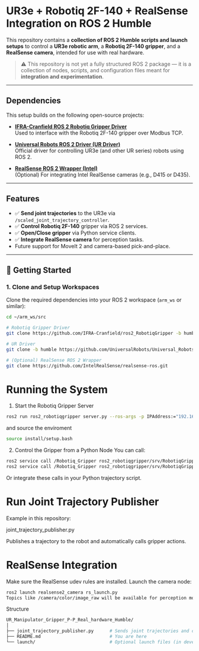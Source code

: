 #  UR3e + Robotiq 2F-140 + RealSense Integration on ROS 2 Humble

This repository contains a **collection of ROS 2 Humble scripts and launch setups** to control a **UR3e robotic arm**, a **Robotiq 2F-140 gripper**, and a **RealSense camera**, intended for use with real hardware.

> ⚠️ This repository is not yet a fully structured ROS 2 package — it is a collection of nodes, scripts, and configuration files meant for **integration and experimentation**.

---

##  Dependencies

This setup builds on the following open-source projects:

- **[IFRA-Cranfield ROS 2 Robotiq Gripper Driver](https://github.com/IFRA-Cranfield/IFRA_LinkAttacher)**  
  Used to interface with the Robotiq 2F-140 gripper over Modbus TCP.

- **[Universal Robots ROS 2 Driver (UR Driver)](https://github.com/UniversalRobots/Universal_Robots_ROS2_Driver)**  
  Official driver for controlling UR3e (and other UR series) robots using ROS 2.

- **[RealSense ROS 2 Wrapper (Intel)](https://github.com/IntelRealSense/realsense-ros)**  
  (Optional) For integrating Intel RealSense cameras (e.g., D415 or D435).

---

## Features

- ✅ **Send joint trajectories** to the UR3e via `/scaled_joint_trajectory_controller`.
- ✅ **Control Robotiq 2F-140** gripper via ROS 2 services.
- ✅ **Open/Close gripper** via Python service clients.
- ✅ **Integrate RealSense camera** for perception tasks.
-  Future support for MoveIt 2 and camera-based pick-and-place.

---

## 🚀 Getting Started

### 1. Clone and Setup Workspaces

Clone the required dependencies into your ROS 2 workspace (`arm_ws` or similar):

```bash
cd ~/arm_ws/src

# Robotiq Gripper Driver
git clone https://github.com/IFRA-Cranfield/ros2_RobotiqGripper -b humble

# UR Driver
git clone -b humble https://github.com/UniversalRobots/Universal_Robots_ROS2_Driver.git

# (Optional) RealSense ROS 2 Wrapper
git clone https://github.com/IntelRealSense/realsense-ros.git
```

# Running the System
1. Start the Robotiq Gripper Server

```bash
ros2 run ros2_robotiqgripper server.py --ros-args -p IPAddress:="192.168.1.102"
```
and source the enviroment 

```bash
source install/setup.bash 
```

2. Control the Gripper from a Python Node
You can call:

```bash
ros2 service call /Robotiq_Gripper ros2_robotiqgripper/srv/RobotiqGripper "{action: 'CLOSE'}"
ros2 service call /Robotiq_Gripper ros2_robotiqgripper/srv/RobotiqGripper "{action: 'OPEN'}"
```
Or integrate these calls in your Python trajectory script.

# Run Joint Trajectory Publisher
Example in this repository:

joint_trajectory_publisher.py

Publishes a trajectory to the robot and automatically calls gripper actions.

# RealSense Integration
Make sure the RealSense udev rules are installed.
Launch the camera node:

```bash
ros2 launch realsense2_camera rs_launch.py
Topics like /camera/color/image_raw will be available for perception modules.
```

Structure

```bash
UR_Manipulator_Gripper_P-P_Real_hardware_Humble/
│
├── joint_trajectory_publisher.py      # Sends joint trajectories and controls the gripper
├── README.md                          # You are here
└── launch/                            # Optional launch files (in development)
```


